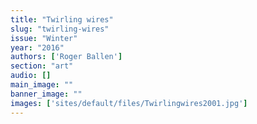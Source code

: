 ```yaml
---
title: "Twirling wires"
slug: "twirling-wires"
issue: "Winter"
year: "2016"
authors: ['Roger Ballen']
section: "art"
audio: []
main_image: ""
banner_image: ""
images: ['sites/default/files/Twirlingwires2001.jpg']
---
```

